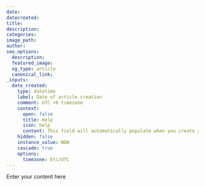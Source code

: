 ```yaml
---
date: 
datecreated:
title: 
description:
categories: 
image_path:
author:
seo_options:
  description:
  featured_image: 
  og_type: article
  canonical_link:
_inputs:
  date_created:
    type: datetime
    label: Date of article creation
    comment: UTC +0 timezone
    context:
      open: false
      title: Help
      icon: help
      content: This field will automatically populate when you create an article.
    hidden: false
    instance_value: NOW
    cascade: true
    options:
      timezone: Etc/UTC
---
```

Enter your content here
